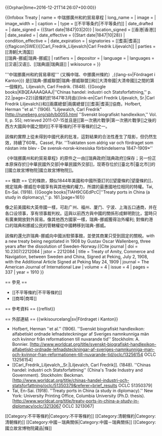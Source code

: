 {{Orphan|time=2016-12-21T14:26:07+00:00}}

{{Infobox Treaty
| name                = 中瑞挪廣州和約貿易章程
| long_name           = 
| image               =
| image_width         = 
| caption             = 
| type                = [[不平等条约|不平等条约]]
| date_drafted        = 
| date_signed         = {{Start date|1847|03|20}}
| location_signed     = [[香港|香港]]
| date_sealed         = 
| date_effective      = {{Start date|1847|10|28}}
| condition_effective = 
| date_expiration     = 
| signatories         = [[耆英|耆英]]<br>{{flagicon|SWE}}[[Carl_Fredrik_Liljevalch|Carl Fredrik Liljevalch]]
| parties             = [[清朝|大清国]]<br>[[瑞典-挪威|瑞典-挪威]]
| ratifiers           =
| depositor           = 
| language            =
| languages           = [[汉语|汉语]]、[[瑞典語|瑞典語]]
| wikisource          = 
}}

'''中瑞挪廣州和約貿易章程''' (又稱中瑞、中挪廣州條約）,{{lang-sv|Fördraget i Kanton}}) 是[[瑞典-挪威聯盟|瑞典-挪威聯盟]]和[[大清帝國|大清帝國]]之間的第一個條約。<ref>Liljevalch, Carl Fredrik. (1848). {{Google books|KBQEAAAAQAAJ|''Chinas handel: industri och Statsforfattning,'' p. 22.|page=22}}</ref>該條約於1847年3月由{{link-en|Carl Fredrik Liljevalch, Sr.|Carl Fredrik Liljevalch}}和[[兩廣總督|兩廣總督]][[耆英|耆英]]協商，<ref>Hofbert, Herman ''et al.'' (1906). "Liljewalch, Carl Fredrik" [http://runeberg.org/sbh/b0055.html ''Svenskt biografiskt handlexikon,'' Vol. II, p. 55]; retrieved 2011-07-15</ref>並且是[[第一次鴉片戰爭|第一次鴉片戰爭]]之後的西方大國與中國之間的[[不平等條約|不平等條約]]之一。

該條約實際上從未得到中國代表的批准，這對結果的合法性產生了陰影，但仍然生效，持續了60年。<ref>Cassel, Pär. ''Traktaten som aldrig var och fördraget som nästan inte blev - De svensk-norsk–kinesiska förbindelserna 1847–1909*''</ref>

《中瑞挪廣州和約貿易章程》的原件之一由[[瑞典政府|瑞典政府]]保存；另一份正本原保存於[[中華民國外交部|中華民國外交部]]，现寄存位於[[臺北市|臺北市]]的[[國立故宮博物院|國立故宮博物院]]。

== 條款 ==
它的條款，類似1844年美國和中國所簽訂的[[望廈條約|望廈條約]]，規定瑞典-挪威在中國享有與其他條約權力，所謂的最惠國地位相同的特權。<ref>Tai, En-Sai. (1918). {{Google books|TlAH9CGEdPcC|''Treaty ports in China (a study in diplomacy),'' p. 161.|page=161}}</ref>

像之前美國和大英帝國一樣，可赴广州、福州、厦门、宁波、上海五口通商，并在各口设领事，享有领事裁判权。這與以前西方與中國的關係形成鮮明對比，當時只有廣東開放對外貿易。像其他西方國家一樣，瑞典-挪威獲得治外權利; 對條約港口的瑞典和挪威公民的管轄權從中國轉移到瑞典-挪威。

該條約還允許瑞典-挪威向中國派駐領事館，並使其商業只受到固定的關稅。with a new treaty being negotiated in 1908 by Gustav Oscar Wallenberg, three years after the dissolution of Sweden-Norway.<ref>{{Cite journal
 | doi = 10.2307/2212084
| jstor = 2212084
| title = Treaty of Amity, Commerce and Navigation, between Sweden and China, Signed at Peking, July 2, 1908, with the Additional Article Signed at Peking May 24, 1909
| journal = The American Journal of International Law
| volume = 4
| issue = 4
| pages = 337
| year = 1910
}}</ref>

== 參見 ==
* [[不平等條約|不平等條約]]
* [[商埠|商埠]]

== 參考資料 ==
{{reflist}}

== 外部連結 ==
{{wikisourcelang|sv|Fördraget i Kanton}}
* Hofbert, Herman ''et al.'' (1906). ''Svenskt biografiskt handlexikon: alfabetiskt ordnade lefnadsteckningar af Sveriges namnkunniga män och kvinnor från reformationen till nuvarande tid'' Stockholm: A. Bonnier. [http://www.worldcat.org/title/svenskt-biografiskt-handlexikon-alfabetiskt-ordnade-lefnadsteckningar-af-sveriges-namnkunniga-man-och-kvinnor-fran-reformationen-till-nuvarande-tid/oclc/13256154  OCLC 13256154]
* [[Carl_Fredrik_Liljevalch,_Sr.|Liljevalch, Carl Fredrik]]. (1848). ''Chinas handel: industri och Statsforfattning'' (China's Trade Industry and Government). Stockholm: Beckman. [http://www.worldcat.org/title/chinas-handel-industri-och-statsforfattning/oclc/51350379&referer=brief_results  OCLC 51350379]
* Tai, En-Sai. (1918). ''Treaty ports in China (a study in diplomacy).'' New York: University Printing Office, Columbia University (Ph.D. thesis). [http://www.worldcat.org/title/treaty-ports-in-china-a-study-in-diplomacy/oclc/3213067  OCLC 3213067]

[[Category:不平等條約|Category:不平等條約]]
[[Category:清朝條約|Category:清朝條約]]
[[Category:中國－瑞典關係|Category:中國－瑞典關係]]
[[Category:國立故宮博物院藏品|條]]